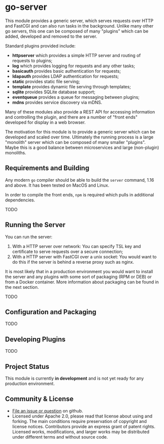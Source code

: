 # go-server

This module provides a generic server, which serves requests
over HTTP and FastCGI and can also run tasks in the background. Unlike
many other go servers, this one can be composed of many
"plugins" which can be added, developed and removed to the
server.

Standard plugins provided include:

  * __httpserver__ which provides a simple HTTP server and
    routing of requests to plugins;
  * __log__ which provides logging for requests and any other
    tasks;
  * __basicauth__ provides basic authentication for requests;
  * __ldapauth__ provides LDAP authentication for requests;
  * __static__ provides static file serving;
  * __template__ provides dynamic file serving through templates;
  * __sqlite__ provides SQLite database support;
  * __eventqueue__ provides a queue for messaging between plugins;
  * __mdns__ provides service discovery via mDNS.

Many of these modules also provide a REST API for accessing information
and controlling the plugin, and there are a number of "front ends"
developed for display in a web browser.

The motivation for this module is to provide a generic server which
can be developed and scaled over time. Ultimately the running process
is a large "monolith" server which can be composed of many smaller 
"plugins". Maybe this is a good balance between microservices and
large (non-plugin) monoliths.

## Requirements and Building

Any modern `go` compiler should be able to build the `server` command,
1.16 and above. It has been tested on MacOS and Linux.

In order to compile the front ends, `npm` is required which pulls in
additional dependencies.

TODO

## Running the Server

You can run the server:

  1. With a HTTP server over network: You can specify TSL key and certificate
    to serve requests over a secure connection;
  2. With a HTTP server with FastCGI over a unix socket: You would want to do
    this if the server is behind a reverse proxy such as nginx.

It is most likely that in a production environment you would want to install the
server and any plugins with some sort of packaging (RPM or DEB) or from a Docker
container. More information about packaging can be found in the next section.

TODO

## Configuration and Packaging

TODO

## Developing Plugins

TODO

## Project Status

This module is currently __in development__ and is not yet ready for any production environment.

## Community & License

  * [File an issue or question](http://github.com/djthorpe/go-server/issues) on github.
  * Licensed under Apache 2.0, please read that license about using and forking. The main conditions require preservation of copyright and license notices. Contributors provide an express grant of patent rights. Licensed works, modifications, and larger works may be distributed under different terms and without source code.
